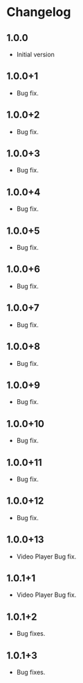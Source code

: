 # Changelog

## 1.0.0
- Initial version

## 1.0.0+1
- Bug fix.

## 1.0.0+2
- Bug fix.

## 1.0.0+3
- Bug fix.

## 1.0.0+4
- Bug fix.

## 1.0.0+5
- Bug fix.

## 1.0.0+6
- Bug fix.

## 1.0.0+7
- Bug fix.

## 1.0.0+8
- Bug fix.

## 1.0.0+9
- Bug fix.
## 1.0.0+10
- Bug fix.

## 1.0.0+11
- Bug fix.

## 1.0.0+12
- Bug fix.

## 1.0.0+13
- Video Player Bug fix.

## 1.0.1+1
- Video Player Bug fix.

## 1.0.1+2
- Bug fixes.

## 1.0.1+3
- Bug fixes.